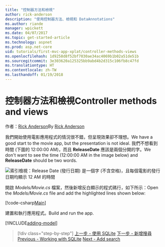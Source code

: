 ```yaml
---
title: "控制器方法和檢視"
author: rick-anderson
description: "使用控制器方法、檢視和 DataAnnotations"
ms.author: riande
manager: wpickett
ms.date: 04/07/2017
ms.topic: get-started-article
ms.technology: aspnet
ms.prod: asp.net-core
uid: tutorials/first-mvc-app-xplat/controller-methods-views
ms.openlocfilehash: 1d9258d8f52bf7030ae34ac4069b1b02a51de51b
ms.sourcegitcommit: 3e303620a125325bb9abd4b2d315c106fb8c47fd
ms.translationtype: HT
ms.contentlocale: zh-TW
ms.lasthandoff: 01/19/2018
---
```

# <a name="controller-methods-and-views"></a><span data-ttu-id="76646-103">控制器方法和檢視</span><span class="sxs-lookup"><span data-stu-id="76646-103">Controller methods and views</span></span>

<span data-ttu-id="76646-104">作者：[Rick Anderson](https://twitter.com/RickAndMSFT)</span><span class="sxs-lookup"><span data-stu-id="76646-104">By [Rick Anderson](https://twitter.com/RickAndMSFT)</span></span>

<span data-ttu-id="76646-105">我們開始使用電影應用程式的情況很不錯，但呈現效果卻不理想。</span><span class="sxs-lookup"><span data-stu-id="76646-105">We have a good start to the movie app, but the presentation is not ideal.</span></span> <span data-ttu-id="76646-106">我們不想看到時間 (下圖的 12:00:00 AM)，而且 **ReleaseDate** 應該是兩個分開的字。</span><span class="sxs-lookup"><span data-stu-id="76646-106">We don't want to see the time (12:00:00 AM in the image below) and **ReleaseDate** should be two words.</span></span>

![索引檢視：Release Date (發行日期) 是一個字 (不含空格)，且每個電影的發行日期均顯示 12 AM 的時間](../../tutorials/first-mvc-app/working-with-sql/_static/m55.png)

<span data-ttu-id="76646-108">開啟 *Models/Movie.cs* 檔案，然後新增反白顯示的程式碼行，如下所示：</span><span class="sxs-lookup"><span data-stu-id="76646-108">Open the *Models/Movie.cs* file and add the highlighted lines shown below:</span></span>

[!code-csharp[Main](../../tutorials/first-mvc-app/start-mvc/sample/MvcMovie/Models/MovieDate.cs?name=snippet_1&highlight=2,11-12)]

<span data-ttu-id="76646-109">建置和執行應用程式。</span><span class="sxs-lookup"><span data-stu-id="76646-109">Build and run the app.</span></span>

<!-- include start
![MVC Movie application open browser showing movie data](../../tutorials/first-mvc-app/working-with-sql/_static/m55.png)

 -->

[!INCLUDE[adding-model](../../includes/mvc-intro/controller-methods-views.md)]

>[!div class="step-by-step"]
<span data-ttu-id="76646-110">[上一步 - 使用 SQLite](working-with-sql.md)
[下一步 - 新增搜尋](search.md)</span><span class="sxs-lookup"><span data-stu-id="76646-110">[Previous - Working with SQLite](working-with-sql.md)
[Next - Add search](search.md)</span></span>  
